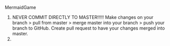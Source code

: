 MermaidGame
1. NEVER COMMIT DIRECTLY TO MASTER!!!!! Make changes on your branch > pull from master > merge master into your branch > push your branch to GitHub. Create pull request to have your changes merged into master.
2. 
